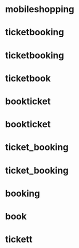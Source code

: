 # mobileshopping
# ticketbooking
# ticketbooking
# ticketbook
# bookticket
# bookticket
# ticket_booking
# ticket_booking
# booking
# book
# tickett
